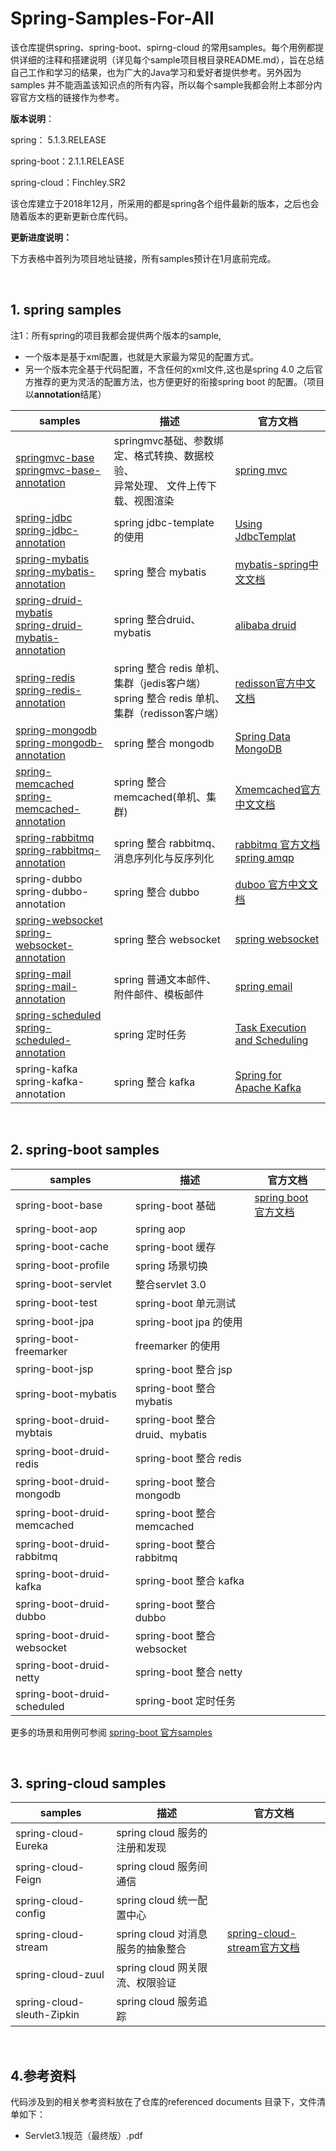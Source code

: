 # Spring-Samples-For-All

该仓库提供spring、spring-boot、spirng-cloud 的常用samples。每个用例都提供详细的注释和搭建说明（详见每个sample项目根目录README.md），旨在总结自己工作和学习的结果，也为广大的Java学习和爱好者提供参考。另外因为samples 并不能涵盖该知识点的所有内容，所以每个sample我都会附上本部分内容官方文档的链接作为参考。

**版本说明**：

spring： 5.1.3.RELEASE

spring-boot：2.1.1.RELEASE

spring-cloud：Finchley.SR2

该仓库建立于2018年12月，所采用的都是spring各个组件最新的版本，之后也会随着版本的更新更新仓库代码。

**更新进度说明：**

下方表格中首列为项目地址链接，所有samples预计在1月底前完成。

<br/>

## 1. spring samples

注1：所有spring的项目我都会提供两个版本的sample,

- 一个版本是基于xml配置，也就是大家最为常见的配置方式。
- 另一个版本完全基于代码配置，不含任何的xml文件,这也是spring 4.0 之后官方推荐的更为灵活的配置方法，也方便更好的衔接spring boot 的配置。（项目以**annotation**结尾）

| samples                                                      | 描述                                                         | 官方文档                                                     |
| ------------------------------------------------------------ | ------------------------------------------------------------ | ------------------------------------------------------------ |
| [springmvc-base](https://github.com/heibaiying/spring-samples-for-all/tree/master/spring/springmvc-base)<br/>[springmvc-base-annotation](https://github.com/heibaiying/spring-samples-for-all/tree/master/spring/springmvc-base-annotation) | springmvc基础、参数绑定、格式转换、数据校验、<br/>异常处理、 文件上传下载、视图渲染 | [spring mvc ](https://docs.spring.io/spring/docs/5.1.3.RELEASE/spring-framework-reference/web.html#mvc) |
| [spring-jdbc](https://github.com/heibaiying/spring-samples-for-all/tree/master/spring/spring-jdbc)<br/>[spring-jdbc-annotation](https://github.com/heibaiying/spring-samples-for-all/tree/master/spring/spring-jdbc-annotation) | spring jdbc-template 的使用                                  | [Using JdbcTemplat](https://docs.spring.io/spring/docs/5.1.3.RELEASE/spring-framework-reference/data-access.html#jdbc-JdbcTemplate) |
| [spring-mybatis](https://github.com/heibaiying/spring-samples-for-all/tree/master/spring/spring-mybatis)<br/>[spring-mybatis-annotation](https://github.com/heibaiying/spring-samples-for-all/tree/master/spring/spring-mybatis-annotation) | spring 整合 mybatis                                          | [mybatis-spring中文文档](http://www.mybatis.org/spring/zh/index.html) |
| [spring-druid-mybatis](https://github.com/heibaiying/spring-samples-for-all/tree/master/spring/spring-druid-mybatis)<br/>[spring-druid-mybatis-annotation](https://github.com/heibaiying/spring-samples-for-all/tree/master/spring/spring-druid-mybatis-annotation) | spring 整合druid、mybatis                                    | [alibaba druid](https://github.com/alibaba/druid/wiki/%E5%B8%B8%E8%A7%81%E9%97%AE%E9%A2%98) |
| [spring-redis](https://github.com/heibaiying/spring-samples-for-all/tree/master/spring/spring-redis)<br/>[spring-redis-annotation](https://github.com/heibaiying/spring-samples-for-all/tree/master/spring/spring-redis-annotation) | spring 整合 redis 单机、集群（jedis客户端）<br/>spring 整合 redis 单机、集群（redisson客户端） | [redisson官方中文文档](https://github.com/redisson/redisson/wiki/%E7%9B%AE%E5%BD%95) |
| [spring-mongodb](https://github.com/heibaiying/spring-samples-for-all/tree/master/spring/spring-mongodb)<br/>[spring-mongodb-annotation](https://github.com/heibaiying/spring-samples-for-all/tree/master/spring/spring-mongodb-annotation) | spring 整合 mongodb                                          | [Spring Data MongoDB](https://docs.spring.io/spring-data/mongodb/docs/2.1.3.RELEASE/reference/html/#mongo.mongo-db-factory-java) |
| [spring-memcached](https://github.com/heibaiying/spring-samples-for-all/tree/master/spring/spring-memcached)<br/>[spring-memcached-annotation](https://github.com/heibaiying/spring-samples-for-all/tree/master/spring/spring-memcached-annotation) | spring 整合 memcached(单机、集群)                            | [Xmemcached官方中文文档](https://github.com/killme2008/xmemcached/wiki/Xmemcached%20%E4%B8%AD%E6%96%87%E7%94%A8%E6%88%B7%E6%8C%87%E5%8D%97) |
| [spring-rabbitmq](https://github.com/heibaiying/spring-samples-for-all/tree/master/spring/spring-rabbitmq)<br/>[spring-rabbitmq-annotation](https://github.com/heibaiying/spring-samples-for-all/tree/master/spring/spring-rabbitmq-annotation) | spring 整合 rabbitmq、消息序列化与反序列化                   | [rabbitmq 官方文档](http://www.rabbitmq.com/getstarted.html)<br>[spring amqp](https://docs.spring.io/spring-amqp/docs/2.1.3.BUILD-SNAPSHOT/reference/html/) |
| spring-dubbo<br/>spring-dubbo-annotation                     | spring 整合 dubbo                                            | [duboo 官方中文文档](http://dubbo.apache.org/zh-cn/docs/user/quick-start.html) |
| [spring-websocket](https://github.com/heibaiying/spring-samples-for-all/tree/master/spring/spring-websocket)<br/>[spring-websocket-annotation](https://github.com/heibaiying/spring-samples-for-all/tree/master/spring/spring-websocket-annotation)             | spring 整合 websocket                                        | [spring websocket](https://docs.spring.io/spring/docs/5.1.3.RELEASE/spring-framework-reference/web.html#websocket) |
| [spring-mail](https://github.com/heibaiying/spring-samples-for-all/tree/master/spring/spring-mail) <br/>[spring-mail-annotation](https://github.com/heibaiying/spring-samples-for-all/tree/master/spring/spring-mail-annotation) | spring 普通文本邮件、附件邮件、模板邮件                      | [spring email](https://docs.spring.io/spring/docs/5.1.3.RELEASE/spring-framework-reference/integration.html#mail) |
| [spring-scheduled](https://github.com/heibaiying/spring-samples-for-all/tree/master/spring/spring-scheduled)<br/>[spring-scheduled-annotation](https://github.com/heibaiying/spring-samples-for-all/tree/master/spring/spring-scheduled-annotation) | spring 定时任务                                              | [Task Execution and Scheduling](https://docs.spring.io/spring/docs/5.1.3.RELEASE/spring-framework-reference/integration.html#scheduling) |
| spring-kafka<br/>spring-kafka-annotation                     | spring 整合 kafka                                            | [Spring for Apache Kafka](https://docs.spring.io/spring-kafka/docs/2.2.2.RELEASE/reference/html/) |

<br/>

## 2. spring-boot samples

| samples                     | 描述                           | 官方文档                                                     |
| --------------------------- | ------------------------------ | ------------------------------------------------------------ |
| spring-boot-base            | spring-boot 基础               | [spring boot 官方文档](https://docs.spring.io/spring-boot/docs/2.1.1.RELEASE/reference/htmlsingle/) |
| spring-boot-aop             | spring aop                     |                                                              |
| spring-boot-cache           | spring-boot 缓存               |                                                              |
| spring-boot-profile         | spring 场景切换                |                                                              |
| spring-boot-servlet         | 整合servlet 3.0                |                                                              |
| spring-boot-test            | spring-boot 单元测试           |                                                              |
| spring-boot-jpa             | spring-boot jpa 的使用         |                                                              |
| spring-boot-freemarker      | freemarker 的使用              |                                                              |
| spring-boot-jsp             | spring-boot 整合 jsp           |                                                              |
| spring-boot-mybatis         | spring-boot 整合 mybatis       |                                                              |
| spring-boot-druid-mybtais   | spring-boot 整合druid、mybatis |                                                              |
| spring-boot-druid-redis     | spring-boot 整合 redis         |                                                              |
| spring-boot-druid-mongodb   | spring-boot 整合 mongodb       |                                                              |
| spring-boot-druid-memcached | spring-boot 整合 memcached     |                                                              |
| spring-boot-druid-rabbitmq  | spring-boot 整合 rabbitmq      |                                                              |
| spring-boot-druid-kafka     | spring-boot 整合 kafka         |                                                              |
| spring-boot-druid-dubbo     | spring-boot 整合 dubbo         |                                                              |
| spring-boot-druid-websocket | spring-boot 整合 websocket     |                                                              |
| spring-boot-druid-netty     | spring-boot 整合 netty         |                                                              |
| spring-boot-druid-scheduled | spring-boot 定时任务           |                                                              |

更多的场景和用例可参阅 [spring-boot 官方samples ](https://github.com/spring-projects/spring-boot/tree/master/spring-boot-samples)

<br/>

## 3. spring-cloud samples

| samples                    | 描述                              | 官方文档                                                     |
| -------------------------- | --------------------------------- | ------------------------------------------------------------ |
| spring-cloud-Eureka        | spring cloud 服务的注册和发现     |                                                              |
| spring-cloud-Feign         | spring cloud 服务间通信           |                                                              |
| spring-cloud-config        | spring cloud 统一配置中心         |                                                              |
| spring-cloud-stream        | spring cloud 对消息服务的抽象整合 | [spring-cloud-stream官方文档](https://cloud.spring.io/spring-cloud-stream/) |
| spring-cloud-zuul          | spring cloud 网关限流、权限验证   |                                                              |
| spring-cloud-sleuth-Zipkin | spring cloud 服务追踪             |                                                              |

<br/>

## 4.参考资料

代码涉及到的相关参考资料放在了仓库的referenced documents 目录下，文件清单如下：

- Servlet3.1规范（最终版）.pdf

